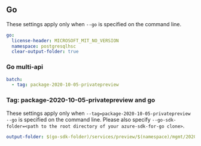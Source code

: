 ## Go

These settings apply only when `--go` is specified on the command line.

``` yaml $(go)
go:
  license-header: MICROSOFT_MIT_NO_VERSION
  namespace: postgresqlhsc
  clear-output-folder: true
```

### Go multi-api

``` yaml $(go) && $(multiapi)
batch:
  - tag: package-2020-10-05-privatepreview
```

### Tag: package-2020-10-05-privatepreview and go

These settings apply only when `--tag=package-2020-10-05-privatepreview --go` is specified on the command line.
Please also specify `--go-sdk-folder=<path to the root directory of your azure-sdk-for-go clone>`.

``` yaml $(tag) == 'package-2020-10-05-privatepreview' && $(go)
output-folder: $(go-sdk-folder)/services/preview/$(namespace)/mgmt/2020-10-05-preview/$(namespace)
```
